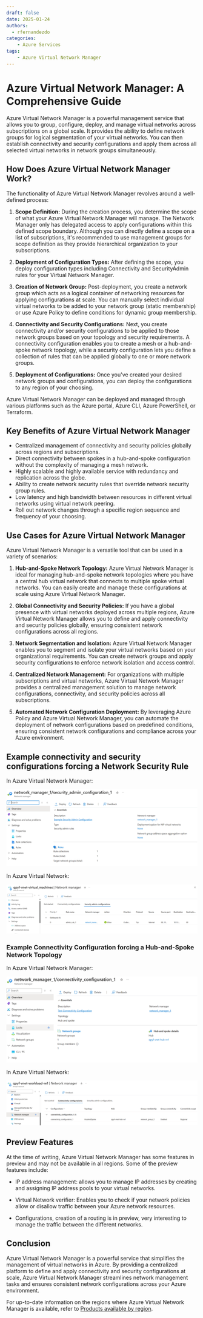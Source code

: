 ```yaml
---
draft: false
date: 2025-01-24
authors:
  - rfernandezdo
categories:
    - Azure Services
tags:
    - Azure Virtual Network Manager
---
```


# Azure Virtual Network Manager: A Comprehensive Guide

Azure Virtual Network Manager is a powerful management service that allows you to group, configure, deploy, and manage virtual networks across subscriptions on a global scale. It provides the ability to define network groups for logical segmentation of your virtual networks. You can then establish connectivity and security configurations and apply them across all selected virtual networks in network groups simultaneously.

## How Does Azure Virtual Network Manager Work?

The functionality of Azure Virtual Network Manager revolves around a well-defined process:

1. **Scope Definition:** During the creation process, you determine the scope of what your Azure Virtual Network Manager will manage. The Network Manager only has delegated access to apply configurations within this defined scope boundary. Although you can directly define a scope on a list of subscriptions, it's recommended to use management groups for scope definition as they provide hierarchical organization to your subscriptions.

2. **Deployment of Configuration Types:** After defining the scope, you deploy configuration types including Connectivity and SecurityAdmin rules for your Virtual Network Manager.

3. **Creation of Network Group:** Post-deployment, you create a network group which acts as a logical container of networking resources for applying configurations at scale. You can manually select individual virtual networks to be added to your network group (static membership) or use Azure Policy to define conditions for dynamic group membership.

4. **Connectivity and Security Configurations:** Next, you create connectivity and/or security configurations to be applied to those network groups based on your topology and security requirements. A connectivity configuration enables you to create a mesh or a hub-and-spoke network topology, while a security configuration lets you define a collection of rules that can be applied globally to one or more network groups.

5. **Deployment of Configurations:** Once you've created your desired network groups and configurations, you can deploy the configurations to any region of your choosing.

Azure Virtual Network Manager can be deployed and managed through various platforms such as the Azure portal, Azure CLI, Azure PowerShell, or Terraform.

## Key Benefits of Azure Virtual Network Manager

- Centralized management of connectivity and security policies globally across regions and subscriptions.
- Direct connectivity between spokes in a hub-and-spoke configuration without the complexity of managing a mesh network.
- Highly scalable and highly available service with redundancy and replication across the globe.
- Ability to create network security rules that override network security group rules.
- Low latency and high bandwidth between resources in different virtual networks using virtual network peering.
- Roll out network changes through a specific region sequence and frequency of your choosing.

## Use Cases for Azure Virtual Network Manager

Azure Virtual Network Manager is a versatile tool that can be used in a variety of scenarios:

1. **Hub-and-Spoke Network Topology:** Azure Virtual Network Manager is ideal for managing hub-and-spoke network topologies where you have a central hub virtual network that connects to multiple spoke virtual networks. You can easily create and manage these configurations at scale using Azure Virtual Network Manager.

2. **Global Connectivity and Security Policies:** If you have a global presence with virtual networks deployed across multiple regions, Azure Virtual Network Manager allows you to define and apply connectivity and security policies globally, ensuring consistent network configurations across all regions.

3. **Network Segmentation and Isolation:** Azure Virtual Network Manager enables you to segment and isolate your virtual networks based on your organizational requirements. You can create network groups and apply security configurations to enforce network isolation and access control.

4. **Centralized Network Management:** For organizations with multiple subscriptions and virtual networks, Azure Virtual Network Manager provides a centralized management solution to manage network configurations, connectivity, and security policies across all subscriptions.

5. **Automated Network Configuration Deployment:** By leveraging Azure Policy and Azure Virtual Network Manager, you can automate the deployment of network configurations based on predefined conditions, ensuring consistent network configurations and compliance across your Azure environment.

## Example connectivity and security configurations forcing a Network Security Rule

In Azure Virtual Network Manager:

![alt text](image-3.png)

In Azure Virtual Network:

![alt text](image.png)

### Example Connectivity Configuration forcing a Hub-and-Spoke Network Topology

In Azure Virtual Network Manager:

![alt text](image-2.png)

In Azure Virtual Network:

![alt text](image-1.png)



## Preview Features

At the time of writing, Azure Virtual Network Manager has some features in preview and may not be available in all regions. Some of the preview features include:

- IP address management: allows you to manage IP addresses by creating and assigning IP address pools to your virtual networks.
- Virtual Network verifier: Enables you to check if your network policies allow or disallow traffic between your Azure network resources.

- Configurations, creation of a routing is in preview, very interesting to manage the traffic between the different networks.



## Conclusion

Azure Virtual Network Manager is a powerful service that simplifies the management of virtual networks in Azure. By providing a centralized platform to define and apply connectivity and security configurations at scale, Azure Virtual Network Manager streamlines network management tasks and ensures consistent network configurations across your Azure environment.

For up-to-date information on the regions where Azure Virtual Network Manager is available, refer to [Products available by region](https://azure.microsoft.com/en-us/explore/global-infrastructure/products-by-region/table).





